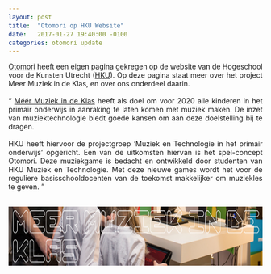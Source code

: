 ```yaml
---
layout: post
title:  "Otomori op HKU Website"
date:   2017-01-27 19:40:00 -0100
categories: otomori update
---
```


<p style="text-align:justify">
	<a href="http://www.hku.nl/Opleidingen/MuziekEnTechnologie/OverHKUMuziekEnTechnologie2/MeerMuziekInDeKlas.htm" target="blank">Otomori</a> heeft een eigen pagina gekregen op de website van de Hogeschool voor de Kunsten Utrecht (<a href="http://www.hku.nl" target="blank">HKU</a>). Op deze pagina staat meer over het project Meer Muziek in de Klas, en over ons onderdeel daarin. <br>
	<br>
	<q>
		<a href="http://www.meermuziekindeklas.nl" target="blank">Méér Muziek in de Klas</a> heeft als doel om voor 2020 alle kinderen in het primair onderwijs in aanraking te laten komen met muziek maken. De inzet van muziektechnologie biedt goede kansen om aan deze doelstelling  bij te dragen.<br>
		<br>
		HKU heeft hiervoor de projectgroep ‘Muziek en Technologie in het primair onderwijs’ opgericht. Een van de uitkomsten hiervan is het spel-concept Otomori. Deze muziekgame is bedacht en ontwikkeld door studenten van HKU Muziek en Technologie. Met deze nieuwe games wordt het voor de reguliere basisschooldocenten van de toekomst makkelijker om muziekles te geven.
	</q>
</p>
&nbsp;

<a href="http://www.hku.nl/Opleidingen/MuziekEnTechnologie/OverHKUMuziekEnTechnologie2/MeerMuziekInDeKlas.htm" target="blank">
	<img src="/pic_hku_mmidk.png" alt="HKU Meer Muziek in de Klas banner met Tekst" width="740" height="117">
</a>

&nbsp;

&nbsp;